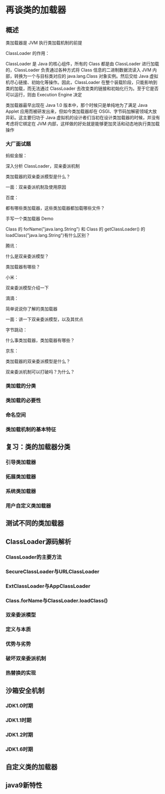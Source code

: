 # 再谈类的加载器

## 概述

类加载器是 JVM 执行类加载机制的前提



ClassLoader 的作用：



ClassLoader 是 Java 的核心组件，所有的 Class 都是由 ClassLoader 进行加载的，ClassLoader 负责通过各种方式将 Class 信息的二进制数据流读入 JVM 内部，转换为一个与目标类对应的 java.lang.Class 对象实例。然后交给 Java 虚拟机尽心链接、初始化等操作。因此，ClassLoader 在整个装载阶段，只能影响到类的加载，而无法通过 ClassLoader 去改变类的链接和初始化行为。至于它是否可以运行，则由 Execution Engine 决定



类加载器最早出现在 Java 1.0 版本中，那个时候只是单纯地为了满足 Java Applet 应用而被研发出来，但如今类加载器却在 OSGI、字节码加解密领域大放异彩。这主要归功于 Java 虚拟机的设计者们当初在设计类加载器的时候，并没有考虑将它绑定在 JVM 内部，这样做的好处就是能够更加灵活和动态地执行类加载操作

### 大厂面试题

蚂蚁金服：

深入分析 ClassLoader，双亲委派机制

类加载器的双亲委派模型是什么？

一面：双亲委派机制及使用原因



百度：

都有哪些类加载器，这些类加载器都加载哪些文件？

手写一个类加载器 Demo

Class 的 forName("java.lang.String") 和 Class 的 getClassLoader() 的 loadClass("java.lang.String")有什么区别？



腾讯：

什么是双亲委派模型？

类加载器有哪些？



小米：

双亲委派模型介绍一下



滴滴：

简单说说你了解的类加载器

一面：讲一下双亲委派模型，以及其优点



字节跳动：

什么事类加载器，类加载器有哪些？



京东：

类加载器的双亲委派模型是什么？

双亲委派机制可以打破吗？为什么？

### 类加载的分类

### 类加载的必要性

### 命名空间

### 类加载机制的基本特征

## 复习：类的加载器分类

### 引导类加载器

### 拓展类加载器

### 系统类加载器

### 用户自定义类加载器

## 测试不同的类加载器

## ClassLoader源码解析

### ClassLoader的主要方法

### SecureClassLoader与URLClassLoader

### ExtClassLoader与AppClassLoader

### Class.forName与ClassLoader.loadClass()

### 双亲委派模型

### 定义与本质

### 优势与劣势

### 破坏双亲委派机制

### 热替换的实现

## 沙箱安全机制

### JDK1.0时期

### JDK1.1时期

### JDK1.2时期

### JDK1.6时期

## 自定义类的加载器

## java9新特性
